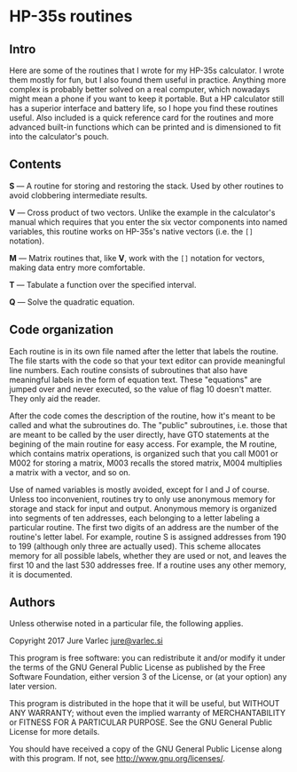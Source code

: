 # HP-35s routines

## Intro

Here are some of the routines that I wrote for my HP-35s calculator. I
wrote them mostly for fun, but I also found them useful in
practice. Anything more complex is probably better solved on a real
computer, which nowadays might mean a phone if you want to keep it
portable. But a HP calculator still has a superior interface and
battery life, so I hope you find these routines useful. Also included
is a quick reference card for the routines and more advanced built-in
functions which can be printed and is dimensioned to fit into the
calculator's pouch.

## Contents

**S** — A routine for storing and restoring the stack. Used by other
  routines to avoid clobbering intermediate results.

**V** — Cross product of two vectors. Unlike the example in the
  calculator's manual which requires that you enter the six vector
  components into named variables, this routine works on HP-35s's
  native vectors (i.e. the `[]` notation).

**M** — Matrix routines that, like **V**, work with the `[]` notation
  for vectors, making data entry more comfortable.

**T** — Tabulate a function over the specified interval.

**Q** — Solve the quadratic equation.

## Code organization

Each routine is in its own file named after the letter that labels the
routine. The file starts with the code so that your text editor can
provide meaningful line numbers. Each routine consists of subroutines
that also have meaningful labels in the form of equation text. These
"equations" are jumped over and never executed, so the value of flag
10 doesn't matter. They only aid the reader.

After the code comes the description of the routine, how it's meant to
be called and what the subroutines do. The "public" subroutines,
i.e. those that are meant to be called by the user directly, have GTO
statements at the begining of the main routine for easy access. For
example, the M routine, which contains matrix operations, is organized
such that you call M001 or M002 for storing a matrix, M003 recalls the
stored matrix, M004 multiplies a matrix with a vector, and so on.

Use of named variables is mostly avoided, except for I and J of
course. Unless too inconvenient, routines try to only use anonymous
memory for storage and stack for input and output. Anonymous memory is
organized into segments of ten addresses, each belonging to a letter
labeling a particular routine. The first two digits of an address are
the number of the routine's letter label. For example, routine S is
assigned addresses from 190 to 199 (although only three are actually
used). This scheme allocates memory for all possible labels, whether
they are used or not, and leaves the first 10 and the last 530
addresses free. If a routine uses any other memory, it is documented.

## Authors

Unless otherwise noted in a particular file, the following applies.

Copyright 2017 Jure Varlec <jure@varlec.si>

This program is free software: you can redistribute it and/or modify
it under the terms of the GNU General Public License as published by
the Free Software Foundation, either version 3 of the License, or
(at your option) any later version.

This program is distributed in the hope that it will be useful,
but WITHOUT ANY WARRANTY; without even the implied warranty of
MERCHANTABILITY or FITNESS FOR A PARTICULAR PURPOSE.  See the
GNU General Public License for more details.

You should have received a copy of the GNU General Public License
along with this program.  If not, see <http://www.gnu.org/licenses/>.
